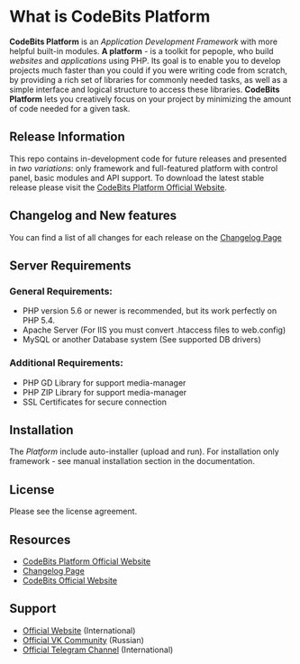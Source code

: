 # What is CodeBits Platform
<b>CodeBits Platform</b> is an <i>Application Development Framework</i> with more helpful built-in modules. <b>A platform</b> - is a toolkit for pepople, who build <i>websites</i> and <i>applications</i> using PHP. Its goal is to enable you to develop projects much faster than you could if you were writing code from scratch, by providing a rich set of libraries for commonly needed tasks, as well as a simple interface and logical structure to access these libraries. <b>CodeBits Platform</b> lets you creatively focus on your project by minimizing the amount of code needed for a given task.

## Release Information
This repo contains in-development code for future releases and presented in <i>two variations</i>: only framework and full-featured platform with control panel, basic modules and API support. To download the latest stable release please visit the <a href="https://platform.cdbits.net/">CodeBits Platform Official Website</a>.

## Changelog and New features
You can find a list of all changes for each release on the <a href="https://platform.cdbits.net/changelog/">Changelog Page</a>

## Server Requirements
### General Requirements:
- PHP version 5.6 or newer is recommended, but its work perfectly on PHP 5.4.
- Apache Server (For IIS you must convert .htaccess files to web.config)
- MySQL or another Database system (See supported DB drivers)

### Additional Requirements:
- PHP GD Library for support media-manager
- PHP ZIP Library for support media-manager
- SSL Certificates for secure connection

## Installation
The <i>Platform</i> include auto-installer (upload and run). For installation only framework - see manual installation section in the documentation.

## License
Please see the license agreement.

## Resources
- <a href="https://platform.cdbits.net/">CodeBits Platform Official Website</a>
- <a href="https://platform.cdbits.net/changelog/">Changelog Page</a>
- <a href="https://cdbits.net/" target="blank">CodeBits Official Website</a>

## Support
- <a href="https://cdbits.net/" target="blank">Official Website</a> (International)
- <a href="https://vk.com/codebits" target="blank">Official VK Community</a> (Russian)
- <a href="https://t.me/codebits" target="blank">Official Telegram Channel</a> (International)